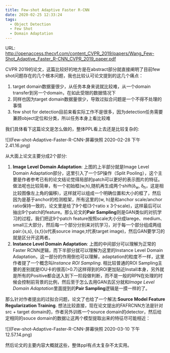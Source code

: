 ```yaml
---
title: Few-shot Adaptive Faster R-CNN
date: 2020-02-25 12:33:24
tags:
  - Object Detection
  - Few Shot
  - Domain Adaptation
---
```

URL: http://openaccess.thecvf.com/content_CVPR_2019/papers/Wang_Few-Shot_Adaptive_Faster_R-CNN_CVPR_2019_paper.pdf

CVPR 2019的论文，这篇比较好的地方是在abstract部分就直接阐明了目前few shot问题存在的几个根本问题，我也比较认可论文提到的这几个痛点：
1. target domain数据量很少，从任务本身来说就比较难，从一个domain transfer到另一个domain，在如此受限的数据情况下
2. 同样也因为target domain数据量很少，导致过拟合问题是一个不得不处理的事情
3. few shot for detection目前来看实际工作不是很多，因为detection任务需要兼顾object定位和分类，所以任务本身上看比较难

我们具体看下这篇论文是怎么做的，整体PPL看上去还是比较复杂的:

![](Few-shot-Adaptive-Faster-R-CNN-屏幕快照 2020-02-28 下午2.41.16.png)

从大面上论文主要分成2个部分:
1. **Image Level Domain Adaptation**: 上图的上半部分就是Image Level Domain Adaptation部分，这里引入了一个SP操作（Split Pooling），这个主要是作者参考已有的论文结论觉得局部的patch可以更好的表示图片的特征。做法呢也比较简单，有一个初始框(w,h),随机再生成两个shift(δ<sub>w</sub>, δ<sub>h</sub>，这是相比较图像左上角的偏移)，这样就可以组成一个明确位置和大小的框了，然后因为是基于anchor的检测框架，所有这里的(w, h)是和anchor scale/anchor ratio保持一致的，论文里是给了9个框(3个ratio x 3个scale)，这样最后可以抽出9个patch的feature。那么论文的**Pair Sampling**则是GAN类似的对抗学习的过程，我们把这9个patch feature按照scale大小分成larege、medium、small三大部分，然后每一个部分分别来对抗学习，对于每一个部分组成两组pair:{s,s}, {s,t}(s代表source image,t代表target image)，然后GAN要学习的就是区分开这两者。
2. **Instance Level Domain Adaptation**: 上图的中间部分可以理解为正常的Faster RCNN逻辑，而下半部分就可以理解为这里的Instance Level Domain Adaptation，这一部分的作用倒也可以理解，adaptation的粒度不一样，这里作者提了一个概念叫*Instance ROI Sampling*. 相比较普通的ROI Sampling主要的差别就是IOU卡的很高(>0.7)这样得到的ROI更加贴近Install本身，另外就是所有的Positive都会送入到下一阶段做判断，而不是一般的RPN在处理的时候会控制前背景的比例，然后至于怎么去用GAN去区分就和*Image Level Domain Adaptation*里面提到的**Pair Sampling**逻辑是一摸一样的了。

那么针对作者提出的过拟合问题，论文了也给了一个解法:**Source Model Feature Regularization Training**. 想法比较直接，现在论文提出的FAFRCNN方法是针对src + target domain的，作者另外训练一个source domain的detector，然后给定相同的souce domain的数据让这两个模型提取出来的特征尽可能相近：

![](Few-shot-Adaptive-Faster-R-CNN-屏幕快照 2020-03-10 下午12.57.14.png)

然后论文的主要内容大概就这些，整体ppl有点太复杂不太实用。
